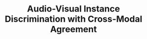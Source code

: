 ---
id:             2021-avid
title:          "Audio-Visual Instance Discrimination with Cross-Modal Agreement"
authors:        <b>Pedro Morgado</b>, Nuno Vasconcelos, Ishan Misra
venue:          IEEE/CVF Conf. on Computer Vision and Pattern Recognition (CVPR), 2021.
year:           "2021-03"
highlight:      Best paper candidate
thumbnail:      assets/publications/2021-avid/thumbnail.jpg
links:
    pdf:    	assets/publications/2021-avid/cvpr21-avid.pdf
    arxiv:      https://arxiv.org/abs/2004.12943
    code:       https://github.com/facebookresearch/AVID-CMA
    bibtex:     assets/publications/2021-avid/ref.txt
other_venues:
    - title:    Audio-Visual Instance Discrimination
      venue:    ECCV Workshop - Multi-Modal Video Analysis, 2020.
      links:
        pdf:    assets/publications/2021-avid/eccv20_workshop_avid.pdf
        talk:   https://youtu.be/nkWAVi59Da4
        slides: assets/publications/2021-avid/eccv20_workshop_slides_flattened.pdf
---